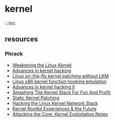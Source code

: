 # kernel

:::toc

## resources

### Phrack

- <a href="http://phrack.org/issues/52/18.html#article">Weakening the Linux Kernel</a>
- <a href="http://phrack.org/issues/58/6.html#article">Advances in kernel hacking</a>
- <a href="http://phrack.org/issues/58/7.html#article">Linux on-the-fly kernel patching without LKM</a>
- <a href="http://phrack.org/issues/58/8.html#article">Linux x86 kernel function hooking emulation</a>
- <a href="http://phrack.org/issues/59/5.html#article">Advances in kernel hacking II</a>
- <a href="http://phrack.org/issues/60/6.html#article">Smashing The Kernel Stack For Fun And Profit</a>
- <a href="http://phrack.org/issues/60/8.html#article">Static Kernel Patching</a>
- <a href="http://phrack.org/issues/61/13.html#article">Hacking the Linux Kernel Network Stack</a>
- <a href="http://phrack.org/issues/61/14.html#article">Kernel Rootkit Experiences & the Future</a>
- <a href="http://phrack.org/issues/64/6.html#article">Attacking the Core: Kernel Exploitation Notes</a>